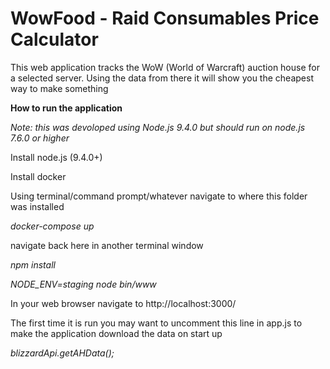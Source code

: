 WowFood - Raid Consumables Price Calculator
=

This web application tracks the WoW (World of Warcraft) auction house for a selected server.
Using the data from there it will show you the cheapest way to make something

**How to run the application**

_Note: this was devoloped using Node.js 9.4.0 but should run on node.js 7.6.0 or higher_

Install node.js (9.4.0+)

Install docker

Using terminal/command prompt/whatever navigate to where this folder was installed

_docker-compose up_

navigate back here in another terminal window

_npm install_

_NODE_ENV=staging node bin/www_

In your web browser navigate to http://localhost:3000/

The first time it is run you may want to uncomment this line in app.js to make the application download the data on start up

_blizzardApi.getAHData();_
